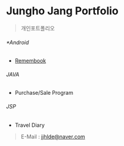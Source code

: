 # Jungho Jang Portfolio
> 개인포트폴리오

###### *Android
* [Remembook](https://github.com/jjhlde/Remembook)

###### JAVA
* Purchase/Sale Program

###### JSP
* Travel Diary



> E-Mail : jjhlde@naver.com
